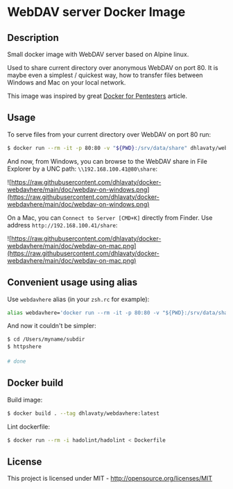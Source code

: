 # WebDAV server Docker Image

## Description

Small docker image with WebDAV server based on Alpine linux.

Used to share current directory over anonymous WebDAV on port 80. It is maybe even a simplest / quickest way, how to transfer files between Windows and Mac on your local network.

This image was inspired by great [Docker for Pentesters](https://blog.ropnop.com/docker-for-pentesters/) article.

## Usage

To serve files from your current directory over WebDAV on port 80 run:

```sh
$ docker run --rm -it -p 80:80 -v "${PWD}:/srv/data/share" dhlavaty/webdavhere
```

And now, from Windows, you can browse to the WebDAV share in File Explorer by a UNC path: `\\192.168.100.41@80\share`:

![https://raw.githubusercontent.com/dhlavaty/docker-webdavhere/main/doc/webdav-on-windows.png](https://raw.githubusercontent.com/dhlavaty/docker-webdavhere/main/doc/webdav-on-windows.png)

On a Mac, you can `Connect to Server [CMD+K]` directly from Finder. Use address `http://192.168.100.41/share`:

![https://raw.githubusercontent.com/dhlavaty/docker-webdavhere/main/doc/webdav-on-mac.png](https://raw.githubusercontent.com/dhlavaty/docker-webdavhere/main/doc/webdav-on-mac.png)

## Convenient usage using alias

Use `webdavhere` alias (in your `zsh.rc` for example):

```sh
alias webdavhere='docker run --rm -it -p 80:80 -v "${PWD}:/srv/data/share" dhlavaty/webdavhere'
```

And now it couldn't be simpler:

```sh
$ cd /Users/myname/subdir
$ httpshere

# done
```

## Docker build

Build image:

```sh
$ docker build . --tag dhlavaty/webdavhere:latest
```

Lint dockerfile:

```sh
$ docker run --rm -i hadolint/hadolint < Dockerfile
```

## License

This project is licensed under MIT - http://opensource.org/licenses/MIT

